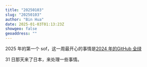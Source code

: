 ```yaml
---
title: "20250103"
slug: "20250103"
author: "Bin Hua"
date: 2025-01-03T01:13:23Z
showgeo: false
geoaddress: ""
---
```


2025 年的第一个 sof，这一周最开心的事情是[2024 年的GitHub 全绿](https://tourcoder.com/hit-all-green-on-github-again-2024)

31 日那天来了日本，来处理一些事情。